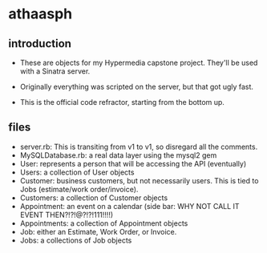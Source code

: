 athaasph 
========

introduction 
------------

* These are objects for my Hypermedia capstone project. They'll be used with a Sinatra server. 

* Originally everything was scripted on the server, but that got ugly fast. 

* This is the official code refractor, starting from the bottom up.


files
------

* server.rb: This is transiting from v1 to v1, so disregard all the comments.
* MySQLDatabase.rb: a real data layer using the mysql2 gem
* User: represents a person that will be accessing the API (eventually)
* Users: a collection of User objects
* Customer: business customers, but not necessarily users. This is tied to Jobs (estimate/work order/invoice).
* Customers: a collection of Customer objects
* Appointment: an event on a calendar (side bar: WHY NOT CALL IT EVENT THEN?!?!@?!?!111!!!!)
* Appointments: a collection of Appointment objects
* Job: either an Estimate, Work Order, or Invoice.
* Jobs: a collections of Job objects
